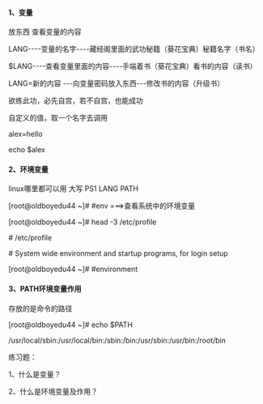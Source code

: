 #### 1、变量

放东西  查看变量的内容

LANG----变量的名字----藏经阁里面的武功秘籍（葵花宝典）秘籍名字（书名）

$LANG----查看变量里面的内容----手端着书（葵花宝典）看书的内容（读书）

LANG=新的内容 ---向变量密码放入东西---修改书的内容（升级书）

欲练此功，必先自宫，若不自宫，也能成功

自定义的值，取一个名字去调用

alex=hello

echo $alex

#### 2、环境变量

linux哪里都可以用 大写 PS1 LANG PATH

\[root@oldboyedu44 ~\]\# \#env              ===&gt;查看系统中的环境变量

\[root@oldboyedu44 ~\]\# head -3 /etc/profile

\# /etc/profile

\# System wide environment and startup programs, for login setup

\[root@oldboyedu44 ~\]\# \#environment

#### 3、PATH环境变量作用

存放的是命令的路径

\[root@oldboyedu44 ~\]\# echo $PATH

/usr/local/sbin:/usr/local/bin:/sbin:/bin:/usr/sbin:/usr/bin:/root/bin



练习题：

1、什么是变量？

2、什么是环境变量及作用？

